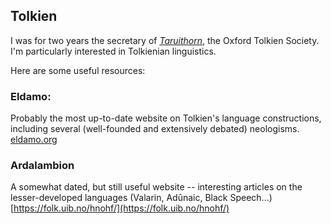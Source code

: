 ## Tolkien

I was for two years the secretary of [*Taruithorn*](https://users.ox.ac.uk/~tolksoc/), the Oxford Tolkien Society.
I'm particularly interested in Tolkienian linguistics.

Here are some useful resources:

### Eldamo:
Probably the most up-to-date website on Tolkien's language constructions, including several (well-founded and extensively debated) neologisms.
[eldamo.org](eldamo.org)

### Ardalambion
A somewhat dated, but still useful website -- interesting articles on the lesser-developed languages (Valarin, Adûnaic, Black Speech...)
[https://folk.uib.no/hnohf/](https://folk.uib.no/hnohf/)

